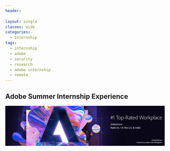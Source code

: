 ```yaml
---
header:
  
layout: single
classes: wide
categories:
  - Internship
tags:
  - internship
  - adobe
  - security
  - research
  - adobe-internship
  - remote
---
```


## Adobe Summer Internship Experience

<img src="/assets/images/LinkedInBanner-Indeed-2019.jpg" alt="Adobe">
